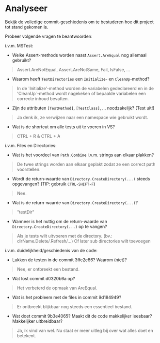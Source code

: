 # Analyseer

Bekijk de volledige commit-geschiedenis om te bestuderen hoe dit project tot stand gekomen is.

Probeer volgende vragen te beantwoorden:

i.v.m. MSTest:

- Welke Assert-methods worden naast `Assert.AreEqual` nog allemaal gebruikt?

> Assert.AreNotEqual, Assert.AreNotSame, Fail, IsFalse, ...

- Waarom heeft `TestDirectories` een `Initialize`- en `CleanUp`-method?

> In de 'Initialize'-method worden de variabelen gedeclareerd en in de 'CleanUp`-method wordt nagekeken of bepaalde variabelen een correcte inhoud bevatten.

- Zijn de attributen `[TestMethod]`, `[TestClass]`, ... noodzakelijk? (Test uit!)

> Ja denk ik, ze verwijzen naar een namespace wie gebruikt wordt.

- Wat is de shortcut om alle tests uit te voeren in VS?

> CTRL + R & CTRL + A

i.v.m. Files en Directories:

- Wat is het voordeel van `Path.Combine` i.v.m. strings aan elkaar plakken?

> De twee strings worden aan elkaar geplakt zodat ze een correct path voorstellen.

- Wordt de return-waarde van `Directory.CreateDirectory(...)` steeds opgevangen? (TIP: gebruik `CTRL-SHIFT-F`)

> Nee.

- Wat is de return-waarde van `Directory.CreateDirectory(...)`?

> "testDir"

- Wanneer is het nuttig om de return-waarde van `Directory.CreateDirectory(...)` op te vangen?

> Als je tests wilt uitvoeren met de directory. (bv.: dirName.Delete/.Refresh/...)
> Of later sub directories wilt toevoegen

i.v.m. duidelijkheid/geschiedenis van de code:

- Lukken de testen in de commit 3ffe2c86? Waarom (niet)?

> Nee, er ontbreekt een bestand.

- Wat lost commit d0320b6a op?

> Het verbeterd de opmaak van AreEqual.

- Wat is het probleem met de files in commit 9d184949?

> Er ontbreekt blijkbaar nog steeds een essentieel bestand.

- Wat doet commit 9b3e4065? Maakt dit de code makkelijker leesbaar? Makkelijker uitbreidbaar?

> Ja, ik vind van wel. Nu staat er meer uitleg bij over wat alles doet en betekent.
